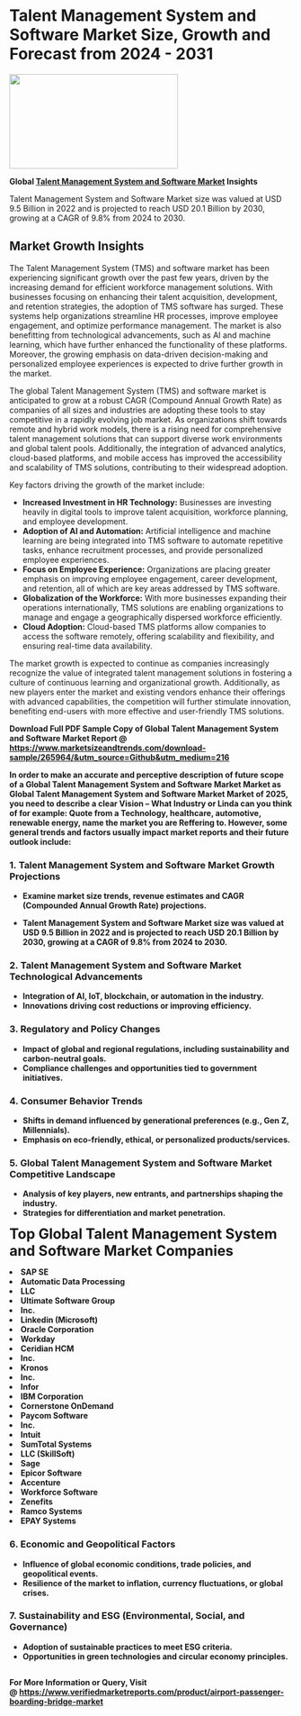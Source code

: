<H1>Talent Management System and Software Market Size, Growth and Forecast from 2024 - 2031</H1><img class="aligncenter size-medium wp-image-584254" src="https://thirdeyenews.in/wp-content/uploads/2024/09/Global-Market-Research-300x168.jpeg" alt="" width="300" height="168" /><p><strong>Global&nbsp;<a href="https://www.marketsizeandtrends.com/download-sample/265964/&amp;utm_source=Github&utm_medium=216">Talent Management System and Software Market</a> Insights</strong></p><p>Talent Management System and Software Market size was valued at USD 9.5 Billion in 2022 and is projected to reach USD 20.1 Billion by 2030, growing at a CAGR of 9.8% from 2024 to 2030.</p><p><h2>Market Growth Insights</h2> <p>The Talent Management System (TMS) and software market has been experiencing significant growth over the past few years, driven by the increasing demand for efficient workforce management solutions. With businesses focusing on enhancing their talent acquisition, development, and retention strategies, the adoption of TMS software has surged. These systems help organizations streamline HR processes, improve employee engagement, and optimize performance management. The market is also benefitting from technological advancements, such as AI and machine learning, which have further enhanced the functionality of these platforms. Moreover, the growing emphasis on data-driven decision-making and personalized employee experiences is expected to drive further growth in the market.</p> <p><strong></strong></p> <p>The global Talent Management System (TMS) and software market is anticipated to grow at a robust CAGR (Compound Annual Growth Rate) as companies of all sizes and industries are adopting these tools to stay competitive in a rapidly evolving job market. As organizations shift towards remote and hybrid work models, there is a rising need for comprehensive talent management solutions that can support diverse work environments and global talent pools. Additionally, the integration of advanced analytics, cloud-based platforms, and mobile access has improved the accessibility and scalability of TMS solutions, contributing to their widespread adoption.</p> <p>Key factors driving the growth of the market include:</p> <ul> <li><strong>Increased Investment in HR Technology:</strong> Businesses are investing heavily in digital tools to improve talent acquisition, workforce planning, and employee development.</li> <li><strong>Adoption of AI and Automation:</strong> Artificial intelligence and machine learning are being integrated into TMS software to automate repetitive tasks, enhance recruitment processes, and provide personalized employee experiences.</li> <li><strong>Focus on Employee Experience:</strong> Organizations are placing greater emphasis on improving employee engagement, career development, and retention, all of which are key areas addressed by TMS software.</li> <li><strong>Globalization of the Workforce:</strong> With more businesses expanding their operations internationally, TMS solutions are enabling organizations to manage and engage a geographically dispersed workforce efficiently.</li> <li><strong>Cloud Adoption:</strong> Cloud-based TMS platforms allow companies to access the software remotely, offering scalability and flexibility, and ensuring real-time data availability.</li> </ul> <p>The market growth is expected to continue as companies increasingly recognize the value of integrated talent management solutions in fostering a culture of continuous learning and organizational growth. Additionally, as new players enter the market and existing vendors enhance their offerings with advanced capabilities, the competition will further stimulate innovation, benefiting end-users with more effective and user-friendly TMS solutions.</p> <p><strong></p><p><span class=""><strong>Download Full PDF Sample Copy of Global Talent Management System and Software Market Report</strong> @ <a href="https://www.marketsizeandtrends.com/download-sample/265964/&amp;utm_source=Github&utm_medium=216" target="_blank">https://www.marketsizeandtrends.com/download-sample/265964/&amp;utm_source=Github&utm_medium=216</a></span></p><p>In order to make an accurate and perceptive description of future scope of a Global&nbsp;Talent Management System and Software Market Market as Global&nbsp;Talent Management System and Software Market Market of 2025, you need to describe a clear Vision &ndash; What Industry or Linda can you think of for example: Quote from a Technology, healthcare, automotive, renewable energy, name the market you are Reffering to. However, some general trends and factors usually impact market reports and their future outlook include:</p><h3>1.&nbsp;<strong>Talent Management System and Software Market Growth Projections</strong></h3><ul><li>Examine market size trends, revenue estimates and CAGR (Compounded Annual Growth Rate) projections.</li><li><p>Talent Management System and Software Market size was valued at USD 9.5 Billion in 2022 and is projected to reach USD 20.1 Billion by 2030, growing at a CAGR of 9.8% from 2024 to 2030.</p></li></ul><h3>2.&nbsp;<strong>Talent Management System and Software Market Technological Advancements</strong></h3><ul><li>Integration of AI, IoT, blockchain, or automation in the industry.</li><li>Innovations driving cost reductions or improving efficiency.</li></ul><h3>3.&nbsp;<strong>Regulatory and Policy Changes</strong></h3><ul><li>Impact of global and regional regulations, including sustainability and carbon-neutral goals.</li><li>Compliance challenges and opportunities tied to government initiatives.</li></ul><h3>4.&nbsp;<strong>Consumer Behavior Trends</strong></h3><ul><li>Shifts in demand influenced by generational preferences (e.g., Gen Z, Millennials).</li><li>Emphasis on eco-friendly, ethical, or personalized products/services.</li></ul><h3>5.&nbsp;<strong>Global Talent Management System and Software Market Competitive Landscape</strong></h3><ul><li>Analysis of key players, new entrants, and partnerships shaping the industry.</li><li>Strategies for differentiation and market penetration.</li></ul><p data-pm-slice="1 1 []"><span style="color: inherit; font-family: inherit; font-size: 25px;">Top Global Talent Management System and Software Market Companies</span></p><div class="" data-test-id=""><p><li>SAP SE</li><li> Automatic Data Processing</li><li> LLC</li><li> Ultimate Software Group</li><li> Inc.</li><li> Linkedin (Microsoft)</li><li> Oracle Corporation</li><li> Workday</li><li> Ceridian HCM</li><li> Inc.</li><li> Kronos</li><li> Inc.</li><li> Infor</li><li> IBM Corporation</li><li> Cornerstone OnDemand</li><li> Paycom Software</li><li> Inc.</li><li> Intuit</li><li> SumTotal Systems</li><li> LLC (SkillSoft)</li><li> Sage</li><li> Epicor Software</li><li> Accenture</li><li> Workforce Software</li><li> Zenefits</li><li> Ramco Systems</li><li> EPAY Systems</li></p></div><h3>6.&nbsp;<strong>Economic and Geopolitical Factors</strong></h3><ul><li>Influence of global economic conditions, trade policies, and geopolitical events.</li><li>Resilience of the market to inflation, currency fluctuations, or global crises.</li></ul><h3>7.&nbsp;<strong>Sustainability and ESG (Environmental, Social, and Governance)</strong></h3><ul><li>Adoption of sustainable practices to meet ESG criteria.</li><li>Opportunities in green technologies and circular economy principles.</li></ul><h2><strong style="font-size: 14px;">For More Information or Query, Visit @&nbsp;</strong><a style="background-color: #ffffff; font-size: 14px;" href="https://www.marketsizeandtrends.com/report/talent-management-system-and-software-market/" target="_blank">https://www.verifiedmarketreports.com/product/airport-passenger-boarding-bridge-market</a></h2>
